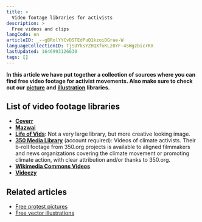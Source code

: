 ```yaml
---
title: >
  Video footage libraries for activists
description: >
  Free videos and clips
langCode: en
articleID: _--gBRolYYCvDSTEdPuQ1kzoiDGrae-W
languageCollectionID: TjSUYksYZHQXfoKLz0YF-45WgzbicrKX
lastUpdated: 1646993126630
tags: []
---
```


**In this article we have put together a collection of sources where you can find free video footage for activist movements. Also make sure to check out our** [**picture**](/tools/photo-libraries) **and** [**illustration**](/tools/vector-libraries) **libraries.**

## **List of video footage libraries**

-   [**Coverr**](https://coverr.co)
-   [**Mazwai**](https://mazwai.com)
-   [**Life of Vids**](https://www.lifeofvids.com): Not a very large library, but more creative looking image.
-   [**350 Media Library**](https://350org.widencollective.com/) (account required): Videos of climate activists. Their b-roll footage from 350.org projects is available to aligned filmmakers and news organizations covering the climate movement or promoting climate action, with clear attribution and/or thanks to 350.org.
-   [**Wikimedia Commons Videos**](https://commons.wikimedia.org/wiki/Category:Videos)
-   [**Videezy**](https://www.videezy.com/)

## Related articles

-   [Free protest pictures](/tools/photo-libraries)
-   [Free vector illustrations](/tools/vector-libraries)
